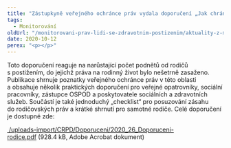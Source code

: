 ```yaml
---
title: "Zástupkyně veřejného ochránce práv vydala doporučení „Jak chránit práva rodičů s psychosociálním postižením a jejich dětí.“"
tags:
  - Monitorování
oldUrl: "/monitorovani-prav-lidi-se-zdravotnim-postizenim/aktuality-z-monitorovani/aktuality-z-monitorovani-2020/zastupkyne-verejneho-ochrance-prav-vydala-doporuceni-jak-chranit-prava-rodicu-s-psych/"
date: 2020-10-12
perex: "<p></p>"
---
```


<!-- imported from the old website -->

<p>Toto doporučení reaguje na narůstající počet podnětů od rodičů s postižením, do jejichž práva na rodinný život bylo nešetrně zasaženo. Publikace shrnuje poznatky veřejného ochránce práv v této oblasti a obsahuje několik praktických doporučení pro veřejné opatrovníky, sociální pracovníky, zástupce OSPOD a poskytovatele sociálních a zdravotních služeb. Součástí je také jednoduchý „checklist“ pro posuzování zásahu do rodičovských práv a krátké shrnutí pro samotné rodiče. Celé doporučení je dostupné zde:</p><p><a title="Otevření do nového okna" href="/uploads-import/CRPD/Doporuceni/2020_26_Doporuceni-rodice.pdf" target="_blank"> /uploads-import/CRPD/Doporuceni/2020_26_Doporuceni-rodice.pdf</a> (928.4 kB, Adobe Acrobat dokument)</p>
